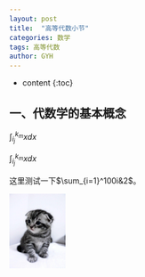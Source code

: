 ```yaml
---
layout: post
title:  "高等代数小节"
categories: 数学
tags: 高等代数
author: GYH
---
```


* content
{:toc}

## 一、代数学的基本概念

${\displaystyle \int_{i_j}^{k_m}x dx}$

$\int_{i_j}^{k_m}x dx$

这里测试一下$\sum_{i=1}^100i&2$。

<img src="pic/temp.jpeg" width="20%">